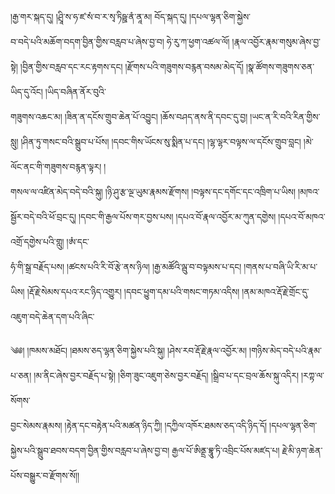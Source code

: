 ﻿  
།རྒྱ་གར་སྐད་དུ། །ཤྲཱི་ས་ཧ་ཛ་སཾ་བ་ར་སྭ་ཏིཥྛ་ནཾ་ནཱ་མ། བོད་སྐད་དུ། །དཔལ་ལྷན་ཅིག་སྐྱེས་  
བ་བདེ་པའི་མཆོག་བདག་བྱིན་གྱིས་བརླབ་པ་ཞེས་བྱ་བ། ཧེ་རུ་ཀ་ཕྱག་འཚལ་ལོ། །རྣལ་འབྱོར་རྣམ་གསུམ་ཞེས་བྱ་སྟེ། །བྱིན་གྱིས་བརླབ་དང་རང་རྟགས་དང། །རྫོགས་པའི་གཟུགས་བརྙན་བསམ་མེད་དོ། །སྣ་ཚོགས་གཟུགས་ཅན་ཡིད་དུ་འོང། །ཡིད་བཞིན་ནོར་བུའི་  
གཟུགས་འཆང་མ། །ཟིན་ན་དངོས་གྲུབ་ཆེན་པོ་འབྱུང། །ཆོས་བཤད་ནས་ནི་དབང་དུ་བྱ། །ཡང་ན་རི་བའི་རིན་གྱིས་སླུ། །ཤིན་ཏུ་གསང་བའི་སྒྲུབ་པ་པོས། །དབང་གིས་ཡོངས་སུ་སྨིན་པ་དང། །ལྷ་ལྷར་བལྟས་ལ་དངོས་གྲུབ་བླང། །མེ་ལོང་ནང་གི་གཟུགས་བརྙན་ལྟར། །  
གསལ་ལ་འཛིན་མེད་བདེ་བའི་སྐུ། །ཉི་ཤུ་རྩ་ལྔ་ཡུམ་རྣམས་རྫོགས། །བལྟས་དང་དགོང་དང་འཁྲིག་པ་ཡིས། །མཁའ་སྦྱོར་བདེ་བའི་ཕོ་བྲང་དུ། །དབང་གི་རྒྱལ་པོས་གར་བྱས་པས། །དཔའ་བོ་རྣལ་འབྱོར་མ་ཀུན་དགྱེས། །དཔའ་བོ་མཁའ་འགྲོ་དགྱེས་པའི་གླུ། །ཨཾ་དང་  
ཧཾ་གི་སྒྲ་བརྗོད་པས། །ཚངས་པའི་རི་བོ་རྩེ་ནས་ཉིལ། །རྒྱ་མཚོའི་ལྦུ་བ་བལྟམས་པ་དང། །གནས་པ་བཞི་ཡི་རི་མ་པ་ཡིས། །རྡོ་རྗེ་སེམས་དཔའ་རང་ཉིད་འགྱུར། །དབང་ཕྱུག་དམ་པའི་གསང་གཏམ་འདིས། །ནམ་མཁའ་རྡོ་རྗེ་གྲོང་དུ་འཇུག་བདེ་ཆེན་དག་པའི་ཞིང་  
  
༄༅། །ཁམས་མཐོང། །ཐམས་ཅད་ལྷན་ཅིག་སྐྱེས་པའི་སྐུ། །ཤེས་རབ་རྡོ་རྗེ་རྣལ་འབྱོར་མ། །གཉིས་མེད་བདེ་པའི་རྣམ་པ་ཅན། །མ་ནིང་ཞེས་བྱར་བརྗོད་པ་སྟེ། །ཅིག་ཟུང་འཇུག་ཅེས་བྱར་བརྗོད། །སྒྲིབ་པ་དང་བྲལ་ཆོས་སྐུ་འདིར། །རཀྟ་ལ་སོགས་  
བྱང་སེམས་རྣམས། །རྟེན་དང་བརྟེན་པའི་མཚན་ཉིད་ཀྱི། །དཀྱིལ་འཁོར་ཐམས་ཅད་འདི་ཉིད་དོ། །དཔལ་ལྷན་ཅིག་སྐྱེས་པའི་སྒྲུབ་ཐབས་བདག་བྱིན་གྱིས་བརླབ་པ་ཞེས་བྱ་བ། རྒྱལ་པོ་ཨིནྡྲ་བྷཱུ་ཏི་འབྲིང་པོས་མཛད་པ། རྗེ་མི་ཉག་ཆེན་པོས་བསྒྱུར་བ་རྫོགས་སོ།།  
  
  
